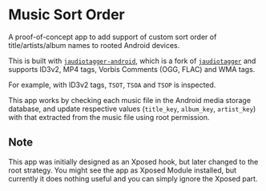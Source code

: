 # Music Sort Order

A proof-of-concept app to add support of custom sort
order of title/artists/album names to rooted Android
devices.

This is built with [`jaudiotagger-android`](https://github.com/hexise/jaudiotagger-android), which
is a fork of [`jaudiotagger`](http://www.jthink.net/jaudiotagger/) and supports ID3v2, MP4 tags,
Vorbis Comments (OGG, FLAC) and WMA tags.

For example, with ID3v2 tags, `TSOT`, `TSOA` and `TSOP` is inspected.

This app works by checking each music file in the Android media storage database,
and update respective values (`title_key`, `album_key`, `artist_key`) with that extracted from the
music file using root permission.

## Note
This app was initially designed as an Xposed hook, but later changed to the root strategy. You
might see the app as Xposed Module installed, but currently it does nothing useful and you can
simply ignore the Xposed part.

